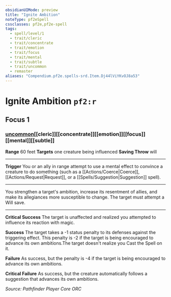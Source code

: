 ```yaml
---
obsidianUIMode: preview
title: "Ignite Ambition"
noteType: pf2eSpell
cssclasses: pf2e,pf2e-spell
tags:
  - spell/level/1
  - trait/cleric
  - trait/concentrate
  - trait/emotion
  - trait/focus
  - trait/mental
  - trait/subtle
  - trait/uncommon
  - remaster
aliases: "Compendium.pf2e.spells-srd.Item.Dj44lViYKvOJ8a53" 
---
```

# Ignite Ambition  `pf2:r`  
## Focus 1
### [uncommon](uncommon "Uncommon Rarity Trait")[[cleric]][[concentrate]][[emotion]][[focus]][[mental]][[subtle]]

**Range** 60 feet
**Targets** one creature being influenced
**Saving Throw**  will
* * * 
**Trigger** You or an ally in range attempt to use a mental effect to convince a creature to do something (such as a [[Actions/Coerce|Coerce]], [[Actions/Request|Request]], or a [[Spells/Suggestion|Suggestion]] spell).

* * *

You strengthen a target's ambition, increase its resentment of allies, and make its allegiances more susceptible to change. The target must attempt a Will save.

* * *

**Critical Success** The target is unaffected and realized you attempted to influence its reaction with magic.

**Success** The target takes a -1 status penalty to its defenses against the triggering effect. This penalty is -2 if the target is being encouraged to advance its own ambitions.The target doesn't realize you Cast the Spell on it.

**Failure** As success, but the penalty is -4 if the target is being encouraged to advance its own ambitions.

**Critical Failure** As success, but the creature automatically follows a suggestion that advances its own ambitions.

*Source: Pathfinder Player Core*
*ORC*